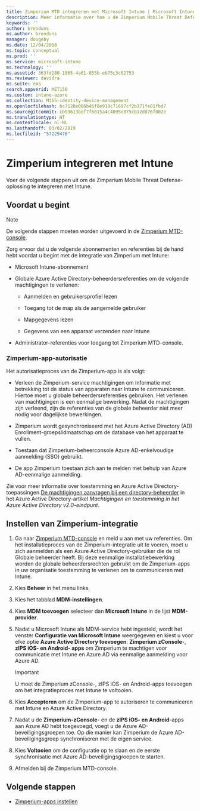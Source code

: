 ```yaml
---
title: Zimperium MTD integreren met Microsoft Intune | Microsoft Intune
description: Meer informatie over hoe u de Zimperium Mobile Threat Defense-oplossing (MTD) instelt met Microsoft Intune om toegang tot uw bedrijfsresources met mobiele apparaten te beheren.
keywords: ''
author: brenduns
ms.author: brenduns
manager: dougeby
ms.date: 12/04/2018
ms.topic: conceptual
ms.prod: ''
ms.service: microsoft-intune
ms.technology: ''
ms.assetid: 363fd280-1865-4a61-855b-eb75c3c62753
ms.reviewer: davidra
ms.suite: ems
search.appverid: MET150
ms.custom: intune-azure
ms.collection: M365-identity-device-management
ms.openlocfilehash: bc7128e006b46f8e918c71697cf2b371fe81fbd7
ms.sourcegitcommit: cb93613bef7f6015a4c4095e875cb12dd76f002e
ms.translationtype: HT
ms.contentlocale: nl-NL
ms.lasthandoff: 03/02/2019
ms.locfileid: "57229476"
---
```

# <a name="integrate-zimperium-with-intune"></a>Zimperium integreren met Intune

Voer de volgende stappen uit om de Zimperium Mobile Threat Defense-oplossing te integreren met Intune.

## <a name="before-you-begin"></a>Voordat u begint

> [!NOTE]
> De volgende stappen moeten worden uitgevoerd in de [Zimperium MTD-console](https://sso.zimperium.com/signon/aad/).

Zorg ervoor dat u de volgende abonnementen en referenties bij de hand hebt voordat u begint met de integratie van Zimperium met Intune:

-   Microsoft Intune-abonnement

-   Globale Azure Active Directory-beheerdersreferenties om de volgende machtigingen te verlenen:

    -   Aanmelden en gebruikersprofiel lezen

    -   Toegang tot de map als de aangemelde gebruiker

    -   Mapgegevens lezen

    -   Gegevens van een apparaat verzenden naar Intune

-   Administrator-referenties voor toegang tot Zimperium MTD-console.

### <a name="zimperium-app-authorization"></a>Zimperium-app-autorisatie

Het autorisatieproces van de Zimperium-app is als volgt:

-   Verleen de Zimperium-service machtigingen om informatie met betrekking tot de status van apparaten naar Intune te communiceren. Hiertoe moet u globale beheerdersreferenties gebruiken. Het verlenen van machtigingen is een eenmalige bewerking. Nadat de machtigingen zijn verleend, zijn de referenties van de globale beheerder niet meer nodig voor dagelijkse bewerkingen.

-   Zimperium wordt gesynchroniseerd met het Azure Active Directory (AD) Enrollment-groepslidmaatschap om de database van het apparaat te vullen.

-   Toestaan dat Zimperium-beheerconsole Azure AD-enkelvoudige aanmelding (SSO) gebruikt.

-   De app Zimperium toestaan zich aan te melden met behulp van Azure AD-eenmalige aanmelding.

Zie voor meer informatie over toestemming en Azure Active Directory-toepassingen [De machtigingen aanvragen bij een directory-beheerder](https://docs.microsoft.com/azure/active-directory/develop/v2-permissions-and-consent#request-the-permissions-from-a-directory-admin) in het Azure Active Directory-artikel *Machtigingen en toestemming in het Azure Active Directory v2.0-eindpunt*.


## <a name="to-set-up-zimperium-integration"></a>Instellen van Zimperium-integratie

1.  Ga naar [Zimperium MTD-console](https://sso.zimperium.com/signon/aad/) en meld u aan met uw referenties. Om het installatieproces van de Zimperium-integratie uit te voeren, moet u zich aanmelden als een Azure Active Directory-gebruiker die de rol Globale beheerder heeft. Bij deze eenmalige installatiebewerking worden de globale beheerdersrechten gebruikt om de Zimperium-apps in uw organisatie toestemming te verlenen om te communiceren met Intune. 

2.  Kies **Beheer** in het menu links.

3.  Kies het tabblad **MDM-instellingen**.

4.  Kies **MDM toevoegen** selecteer dan **Microsoft Intune** in de lijst **MDM-provider**.

5.  Nadat u Microsoft Intune als MDM-service hebt ingesteld, wordt het venster **Configuratie van Microsoft Intune** weergegeven en kiest u voor elke optie **Azure Active Directory toevoegen**: **Zimperium zConsole**-, **zIPS iOS- en Android- apps** om Zimperium te machtigen voor communicatie met Intune en Azure AD via eenmalige aanmelding voor Azure AD.

    > [!IMPORTANT]  
    > U moet de Zimperium zConsole-, zIPS iOS- en Android-apps toevoegen om het integratieproces met Intune te voltooien.

6.  Kies **Accepteren** om de Zimperium-app te autoriseren te communiceren met Intune en Azure Active Directory.

7.  Nadat u de **Zimperium-zConsole**- en de **zIPS iOS- en Android**-apps aan Azure AD hebt toegevoegd, voegt u de Azure AD-beveiligingsgroepen toe. Op die manier kan Zimperium de Azure AD-beveiligingsgroep synchroniseren met de eigen service.

8.  Kies **Voltooien** om de configuratie op te slaan en de eerste synchronisatie met Azure AD-beveiligingsgroepen te starten.

9.  Afmelden bij de Zimperium MTD-console.

## <a name="next-steps"></a>Volgende stappen

-   [Zimperium-apps instellen](mtd-apps-ios-app-configuration-policy-add-assign.md)
